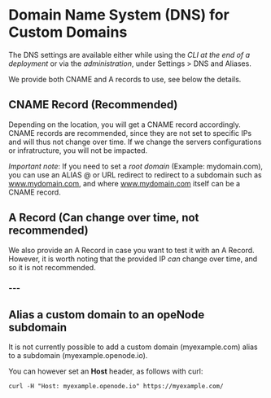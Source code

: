 
# Domain Name System (DNS) for Custom Domains

The DNS settings are available either while using the *CLI at the end of a deployment* or via the *administration*, under Settings > DNS and Aliases.

We provide both CNAME and A records to use, see below the details.

## CNAME Record (Recommended)

Depending on the location, you will get a CNAME record accordingly.
CNAME records are recommended, since they are not set to specific IPs and
will thus not change over time. If we change the servers configurations or infratructure,
you will not be impacted.

*Important note*: If you need to set a *root domain* (Example: mydomain.com), you can use an ALIAS @ or URL redirect to redirect to a subdomain such as www.mydomain.com, and where www.mydomain.com itself can be a CNAME record.

## A Record (Can change over time, not recommended)

We also provide an A Record in case you want to test it with an A Record.
However, it is worth noting that the provided IP *can* change over time, and so
it is not recommended.

### ---

## Alias a custom domain to an opeNode subdomain

It is not currently possible to add a custom domain (myexample.com) alias to a subdomain (myexample.openode.io).

You can however set an **Host** header, as follows with curl:

    curl -H "Host: myexample.openode.io" https://myexample.com/

